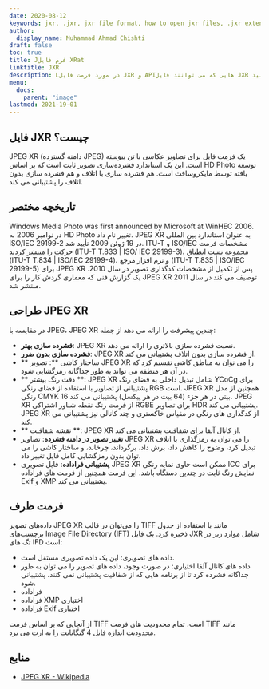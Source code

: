 ```yaml
---
date: 2020-08-12
keywords: jxr, .jxr, jxr file format, how to open jxr files, .jxr extension, jxr extension
author:
  display_name: Muhammad Ahmad Chishti
draft: false
toc: true
title: Jفرم فایل XRat
linktitle: JXR
description: Lدر مورد فرمت فایل JXR و APIهایی که می توانند فایل JXR را ایجاد و باز کنند، کسب درآمد کنیدs.
menu:
  docs:
    parent: "image"
lastmod: 2021-19-01
---
```


## فایل JXR چیست؟ ##

JPEG XR (دامنه گسترده JPEG) یک فرمت فایل برای تصاویر عکاسی با تن پیوسته است. این یک استاندارد فشرده‌سازی تصویر ثابت است که بر اساس HD Photo توسعه یافته توسط مایکروسافت است. هم فشرده سازی با اتلاف و هم فشرده سازی بدون اتلاف را پشتیبانی می کند.

## تاریخچه مختصر ##

Windows Media Photo was first announced by Microsoft at WinHEC 2006. در نوامبر 2006 به HD Photo تغییر نام داد. JPEG XR به عنوان استاندارد بین المللی ISO/IEC 29199-2 در 19 ژوئن 2009 تأیید شد. ITU-T و ISO/IEC مشخصات فرمت حرکت را منتشر کردند (ITU-T T.833 | ISO/ IEC 29199-3)، مجموعه تست انطباق (ITU-T T.834 | ISO/IEC 29199-4)، و نرم افزار مرجع (ITU-T T.835 | ISO/IEC 29199-5) برای JPEG XR پس از تکمیل از مشخصات کدگذاری تصویر در سال 2010. یک گزارش فنی که معماری گردش کار را برای JPEG XR توصیف می کند در سال 2011 منتشر شد.

## طراحی JPEG XR ##

در مقایسه با JPEG، JPEG XR چندین پیشرفت را ارائه می دهد از جمله:

- **فشرده سازی بهتر**: JPEG XR نسبت فشرده سازی بالاتری را ارائه می دهد.
- **فشرده سازی بدون ضرر**: JPEG XR از فشرده سازی بدون اتلاف پشتیبانی می کند.
- ** ساختار کاشی **: تصویر JPEG XR را می توان به مناطق کاشی تقسیم کرد که در آن هر منطقه می تواند به طور جداگانه رمزگشایی شود.
- ** دقت رنگ بیشتر **: JPEG XR شامل تبدیل داخلی به فضای رنگ YCoCg برای پشتیبانی از تصاویر با استفاده از فضای رنگی RGB است. JPEG XR همچنین از مدل رنگی CMYK 16 بیتی در هر جزء (64 بیت در هر پیکسل) پشتیبانی می کند. JPEG XR از فرمت رنگ نقطه شناور اشتراکی RGBE برای تصاویر HDR پشتیبانی می کند. JPEG XR از کدگذاری های رنگی در مقیاس خاکستری و چند کانالی نیز پشتیبانی می کند.
- ** نقشه شفافیت **: JPEG XR از کانال آلفا برای شفافیت پشتیبانی می کند.
- **تغییر تصویر در دامنه فشرده**: تصاویر JPEG XR را می توان به رمزگذاری با اتلاف تبدیل کرد، وضوح را کاهش داد، برش داد، برگرداند، چرخاند، و ساختار کاشی را می توان بدون رمزگشایی کامل فایل تغییر داد.
- **پشتیبانی فراداده**: فایل تصویری JPEG XR ممکن است حاوی نمایه رنگی ICC برای نمایش رنگ ثابت در چندین دستگاه باشد. این فرمت همچنین از فرمت های فراداده Exif و XMP پشتیبانی می کند.

## فرمت ظرف ##

داده‌های تصویر JPEG XR را می‌توان در قالب TIFF مانند با استفاده از جدول برچسب‌های Image File Directory (IFT) ذخیره کرد. یک فایل JXR شامل موارد زیر در تگ های IFD است:

- داده های تصویری: این یک داده تصویری مستقل است.
- داده های کانال آلفا اختیاری: در صورت وجود، داده های تصویر را می توان به طور جداگانه فشرده کرد تا از برنامه هایی که از شفافیت پشتیبانی نمی کنند، پشتیبانی شود.
- فراداده
- فراداده XMP اختیاری
- فراداده Exif اختیاری

از آنجایی که بر اساس فرمت TIFF است، تمام محدودیت های فرمت TIFF مانند محدودیت اندازه فایل 4 گیگابایت را به ارث می برد.

## منابع ##

- [JPEG XR - Wikipedia](https://en.wikipedia.org/wiki/JPEG_XR)

